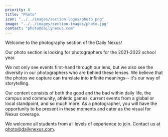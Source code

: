 ```yaml
---
priority: 8
title: "Photo"
icon: "../../images/section-logos/photo.png"
image: "../../images/section-images/photo.jpg"
contact: "photo@dailynexus.com"
---
```

Welcome to the photography section of the Daily Nexus!
 
Our photo section is looking for photographers for the 2021-2022 school year.
 
We not only see events first-hand through our lens, but we also see the diversity in our photographers who are behind these lenses. We believe that the photos we capture can translate into infinite meanings-- it's our way of storytelling. 
 
Our content consists of both the good and the bad within daily life, the campus and community, athletic games, current events from a global or local standpoint, and so much more. As a photographer, you will have the opportunity to be present in these moments and cater as the visual for Nexus coverage. 
 
We welcome all students from all levels of experience to join. Contact us at [photo@dailynexus.com](mailto:photo@dailynexus.com).